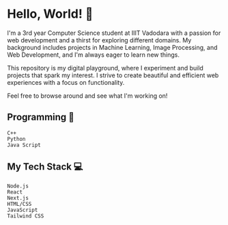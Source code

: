 # Hello, World! 👋

I'm a 3rd year Computer Science student at IIIT Vadodara with a passion for web development and a thirst for exploring different domains. My background includes projects in Machine Learning, Image Processing, and Web Development, and I'm always eager to learn new things.

This repository is my digital playground, where I experiment and build projects that spark my interest. I strive to create beautiful and efficient web experiences with a focus on functionality.

Feel free to browse around and see what I'm working on!


## Programming 🤯
```text
C++
Python
Java Script
```


## My Tech Stack 💻

```text
Node.js     
React        
Next.js      
HTML/CSS    
JavaScript
Tailwind CSS  
```
